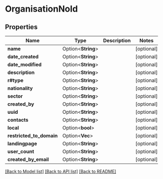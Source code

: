 # OrganisationNoId

## Properties

Name | Type | Description | Notes
------------ | ------------- | ------------- | -------------
**name** | Option<**String**> |  | [optional]
**date_created** | Option<**String**> |  | [optional]
**date_modified** | Option<**String**> |  | [optional]
**description** | Option<**String**> |  | [optional]
**r#type** | Option<**String**> |  | [optional]
**nationality** | Option<**String**> |  | [optional]
**sector** | Option<**String**> |  | [optional]
**created_by** | Option<**String**> |  | [optional]
**uuid** | Option<**String**> |  | [optional]
**contacts** | Option<**String**> |  | [optional]
**local** | Option<**bool**> |  | [optional]
**restricted_to_domain** | Option<**Vec<String>**> |  | [optional]
**landingpage** | Option<**String**> |  | [optional]
**user_count** | Option<**String**> |  | [optional]
**created_by_email** | Option<**String**> |  | [optional]

[[Back to Model list]](../README.md#documentation-for-models) [[Back to API list]](../README.md#documentation-for-api-endpoints) [[Back to README]](../README.md)


